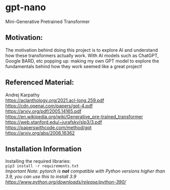# gpt-nano
Mini-Generative Pretrained Transformer

## Motivation:
The motivation behind doing this project is to explore AI and understand how these transformers actually work.
With AI models such as ChatGPT, Google BARD, etc popping up: making my own GPT model to explore the fundamentals
behind how they work seemed like a great project!

## Referenced Material:
Andrej Karpathy  
https://aclanthology.org/2021.acl-long.259.pdf  
https://cdn.openai.com/papers/gpt-4.pdf  
https://arxiv.org/pdf/2005.14165.pdf  
https://en.wikipedia.org/wiki/Generative_pre-trained_transformer  
https://web.stanford.edu/~jurafsky/slp3/3.pdf  
https://paperswithcode.com/method/gpt  
https://arxiv.org/abs/2006.16362  


## Installation Information
Installing the required libraries:  
`pip3 install -r requirements.txt`  
*Important Note: pytorch is **not** compatible with Python versions higher than 3.9, you can use this to install 3.9 https://www.python.org/downloads/release/python-390/*
